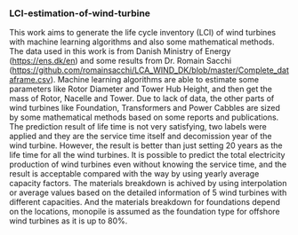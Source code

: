 ### LCI-estimation-of-wind-turbine
This work aims to generate the life cycle inventory (LCI) of wind turbines with machine learning algorithms and also some mathematical methods.
The data used in this work is from Danish Ministry of Energy (https://ens.dk/en) and some results from Dr. Romain Sacchi (https://github.com/romainsacchi/LCA_WIND_DK/blob/master/Complete_dataframe.csv).
Machine learning algorithms are able to estimate some parameters like Rotor Diameter and Tower Hub Height, and then get the mass of Rotor, Nacelle and Tower. Due to lack of data, the other parts of wind turbines like Foundation, Transformers and Power Cabbles are sized by some mathematical methods based on some reports and publications.
The prediction result of life time is not very satisfying, two labels were applied and they are the service time itself and decomission year of the wind turbine. However, the result is better than just setting 20 years as the life time for all the wind turbines.
It is possible to predict the total electricity production of wind turbines even without knowing the service time, and the result is acceptable compared with the way by using yearly average capacity factors.
The materials breakdown is achived by using interpolation or average values based on the detailed information of 5 wind turbines with different capacities. And the materials breakdown for foundations depend on the locations, monopile is assumed as the foundation type for offshore wind turbines as it is up to 80%. 
